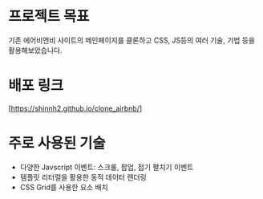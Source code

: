 # 프로젝트 목표
기존 에어비엔비 사이트의 메인페이지를 클론하고
CSS, JS등의 여러 기술, 기법 등을 활용해보았습니다. 

# 배포 링크
[https://shinnh2.github.io/clone_airbnb/]

# 주로 사용된 기술
- 다양한 Javscript 이벤트: 스크롤, 팝업, 접기 펼치기 이벤트
- 템플릿 리터럴을 활용한 동적 데이터 렌더링
- CSS Grid를 사용한 요소 배치
